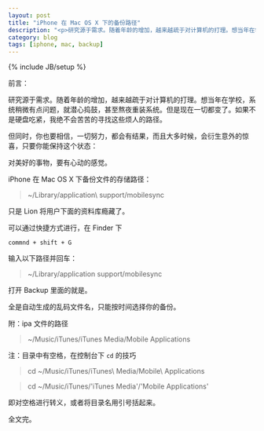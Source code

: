 ```yaml
---
layout: post
title: "iPhone 在 Mac OS X 下的备份路径"
description: "<p>研究源于需求。随着年龄的增加，越来越疏于对计算机的打理。想当年在学校，系统稍微有点问题，就潜心捣鼓，甚至熬夜重装系统。但是现在一切都变了。如果不是硬盘吃紧，我绝不会苦苦的寻找这些烦人的路径。</p><p>但同时，你也要相信，一切努力，都会有结果，而且大多时候，会衍生意外的惊喜，只要你能保持这个状态：对美好的事物，要有心动的感觉。</p>"
category: blog
tags: [iphone, mac, backup]
---
```

{% include JB/setup %}

前言：

研究源于需求。随着年龄的增加，越来越疏于对计算机的打理。想当年在学校，系统稍微有点问题，就潜心捣鼓，甚至熬夜重装系统。但是现在一切都变了。如果不是硬盘吃紧，我绝不会苦苦的寻找这些烦人的路径。

但同时，你也要相信，一切努力，都会有结果，而且大多时候，会衍生意外的惊喜，只要你能保持这个状态：

对美好的事物，要有心动的感觉。

iPhone 在 Mac OS X 下备份文件的存储路径：

>~/Library/application\ support/mobilesync 

只是 Lion 将用户下面的资料库瘾藏了。

可以通过快捷方式进行，在 Finder 下

 `commnd + shift + G`

输入以下路径并回车：

>~/Library/application support/mobilesync 

打开 Backup 里面的就是。

全是自动生成的乱码文件名，只能按时间选择你的备份。

附：ipa 文件的路径

>~/Music/iTunes/iTunes Media/Mobile Applications

注：目录中有空格，在控制台下 `cd` 的技巧

>cd ~/Music/iTunes/iTunes\ Media/Mobile\ Applications

>cd ~/Music/iTunes/'iTunes Media'/'Mobile Applications'

即对空格进行转义，或者将目录名用引号括起来。

全文完。